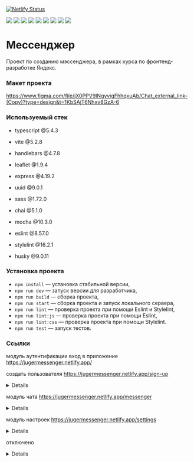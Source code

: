 [![Netlify Status](https://api.netlify.com/api/v1/badges/3182eb1c-219a-4f0a-aef6-91bf21039bf5/deploy-status)](https://app.netlify.com/sites/jugermessenger/deploys)

<img src="https://img.shields.io/badge/TypeScript-007ACC?style=for-the-badge&logo=typescript&logoColor=white" /> <img src="https://img.shields.io/badge/Vite-B73BFE?style=for-the-badge&logo=vite&logoColor=FFD62E" /> <img src="https://img.shields.io/badge/Handlebars%20js-f0772b?style=for-the-badge&logo=handlebarsdotjs&logoColor=black" /> <img src="https://img.shields.io/badge/Leaflet-199900?style=for-the-badge&logo=Leaflet&logoColor=white" /> <img src="https://img.shields.io/badge/Sass-CC6699?style=for-the-badge&logo=sass&logoColor=white" />
<img src="https://img.shields.io/badge/chai-A30701?style=for-the-badge&logo=chai&logoColor=white" /> <img src="https://img.shields.io/badge/Mocha-8D6748?style=for-the-badge&logo=Mocha&logoColor=white" />
<img src="https://img.shields.io/badge/eslint-3A33D1?style=for-the-badge&logo=eslint&logoColor=white" /> <img src="https://img.shields.io/badge/stylelint-000?style=for-the-badge&logo=stylelint&logoColor=white" />

# Мессенджер

Проект по созданию мэссенджера, в рамках курса по фронтенд-разработке Яндекс.

### Макет проекта

https://www.figma.com/file/jX0PPV9INgyvigFhhqxuAb/Chat_external_link-(Copy)?type=design&t=1KbSAjT6Nhxv8GzA-6

### Используемый стек

- typescript @5.4.3
- vite @5.2.8
- handlebars @4.7.8
- leaflet @1.9.4
- express @4.19.2
- uuid @9.0.1

- sass @1.72.0
- chai @5.1.0
- mocha @10.3.0
- eslint @8.57.0
- stylelint @16.2.1
- husky @9.0.11

### Установка проекта

- `npm install` — установка стабильной версии,
- `npm run dev` — запуск версии для разработчика,
- `npm run build` — сборка проекта,
- `npm run start` — сборка проекта и запуск локального сервера,
- `npm run lint` — проверка проекта при помощи Eslint и Stylelint,
- `npm run lint:js` — проверка проекта при помощи Eslint,
- `npm run lint:css` — проверка проекта при помощи Stylelint.
- `npm run test` — запуск тестов.

###

### Ссылки

модуль аутентификации
вход в приложение
https://jugermessenger.netlify.app/

создать пользователя
https://jugermessenger.netlify.app/sign-up

<details>

> При нажатии на кнопки SignUp и LogIn происходит переключение между формами.

> Есть валидация по blur у каждого элемента input по отдельности, а также повторная при отправке формы.

> При прохождении или провале валидации появляется всплывающее сообщение.

</details>

модуль чата
https://jugermessenger.netlify.app/messenger

<details>

> При нажатии на кнопку Settings происходит переход в модуль настроек.

> Левый верхний угол - форма фильтрации превью доступных чатов. При введении фильтра над формой появляется соответствующий бейдж, клик по бейджу приводит к сбросу фильтра.

> Слева находится превью доступных чатов, клик по чату выводит его содержимое в основной раздел модуля.

> В основном разделе модуля отображаются полученные/отправленные сообщения, в правом верхнем углу выпадающее меню для добавления/удаления пользователя из чата, а также удаления активного чата.

> Клик по изображению аватара чата открывает модальное окно для его замены.
> При обновлении/провале обновления аватара появляется всплывающее сообщение.

> У формы отправки сообщения есть валидация при отправке формы.
> При прохождении или провале валидации появляется всплывающее сообщение.

> Слева от формы отправки сообщения - выпадающее меню для отправки геометок и изображений в чат. (возможна некорректная работа библиотеки leaflet в firefox)

</details>

модуль настроек
https://jugermessenger.netlify.app/settings

<details>

> При нажатии на кнопку Change profile происходит переход в форму редактирования профиля.
> При нажатии на кнопку Change password происходит переход в форму редактирования пароля.
> При нажатии на кнопку со стрелкой Step back происходит переход из форм в начальное меню, из начального - в модуль чата.

> Есть валидация по blur у каждого элемента input по отдельности, а также повторная при отправке формы.
> При прохождении или провале валидации появляется всплывающее сообщение.

> Клик по изображению аватара пользователя открывает модальное окно для его замены.
> При обновлении/провале обновления аватара появляется всплывающее сообщение.

</details>

отключено

<details>

> отключена страница 404, при некорректном url выполняется переадресация в https://jugermessenger.netlify.app/messenger
> при провале авторизации в https://jugermessenger.netlify.app/

> Отключено использование цензуры с библиотекой leaflet на основании ip-адреса пользователя через сервис ip-api.com из-за смешанного контента http/https. Использование возможно только на локальном сервере.

</details>
